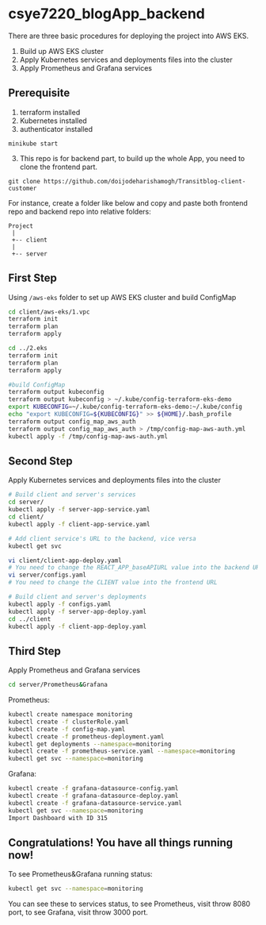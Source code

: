 # csye7220_blogApp_backend

There are three basic procedures for deploying the project into AWS EKS.

1. Build up AWS EKS cluster 
2. Apply Kubernetes services and deployments files into the cluster 
3. Apply Prometheus and Grafana services

## Prerequisite
1. terraform installed
2. Kubernetes installed
3. authenticator installed
```
minikube start
```
3. This repo is for backend part, to build up the whole App, you need to clone the frontend part.
```
git clone https://github.com/doijodeharishamogh/Transitblog-client-customer
```
For instance, create a folder like below and copy and paste both frontend repo and backend repo into relative folders:
```
Project
 |
 +-- client
 |    
 +-- server
```


## First Step
Using ```/aws-eks``` folder to set up AWS EKS cluster and build ConfigMap

```bash
cd client/aws-eks/1.vpc
terraform init
terraform plan
terraform apply

cd ../2.eks
terraform init
terraform plan
terraform apply

#build ConfigMap
terraform output kubeconfig 
terraform output kubeconfig > ~/.kube/config-terraform-eks-demo 
export KUBECONFIG=~/.kube/config-terraform-eks-demo:~/.kube/config 
echo "export KUBECONFIG=${KUBECONFIG}" >> ${HOME}/.bash_profile 
terraform output config_map_aws_auth 
terraform output config_map_aws_auth > /tmp/config-map-aws-auth.yml 
kubectl apply -f /tmp/config-map-aws-auth.yml 
```

## Second Step
Apply Kubernetes services and deployments files into the cluster


```bash
# Build client and server's services
cd server/
kubectl apply -f server-app-service.yaml
cd client/
kubectl apply -f client-app-service.yaml

# Add client service's URL to the backend, vice versa
kubectl get svc

vi client/client-app-deploy.yaml
# You need to change the REACT_APP_baseAPIURL value into the backend URL
vi server/configs.yaml
# You need to change the CLIENT value into the frontend URL

# Build client and server's deployments
kubectl apply -f configs.yaml
kubectl apply -f server-app-deploy.yaml
cd ../client
kubectl apply -f client-app-deploy.yaml
```


## Third Step
Apply Prometheus and Grafana services
```bash
cd server/Prometheus&Grafana
```

Prometheus:
```bash
kubectl create namespace monitoring
kubectl create -f clusterRole.yaml
kubectl create -f config-map.yaml
kubectl create -f prometheus-deployment.yaml
kubectl get deployments --namespace=monitoring
kubectl create -f prometheus-service.yaml --namespace=monitoring
kubectl get svc --namespace=monitoring
```
Grafana:
```bash
kubectl create -f grafana-datasource-config.yaml
kubectl create -f grafana-datasource-deploy.yaml
kubectl create -f grafana-datasource-service.yaml
kubectl get svc --namespace=monitoring
Import Dashboard with ID 315

```

## Congratulations! You have all things running now!
To see Prometheus&Grafana running status:
```bash
kubectl get svc --namespace=monitoring
```
You can see these to services status, to see Prometheus, visit throw 8080 port, to see Grafana, visit throw 3000 port.
